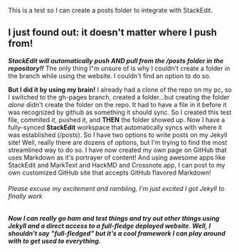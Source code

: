 This is a test so I can create a posts folder to integrate with StackEdit.

## I just found out: it doesn't matter where I push from!
***StackEdit will automatically push AND pull from the /posts folder in the repository!!***
The only thing I"m unsure of is why I couldn't create a folder in the branch while using the website.  I couldn't find an option to do so. 

**But I did it by using my brain!**
I already had a clone of the repo on my pc, so I switched to the gh-pages branch, created a folder...but creating the folder *alone* didn't create the folder on the repo.  It had to have a file in it before it was recognized by github as something it should sync.
So I created this test file, commited it, pushed it, and **THEN** the folder showed up.
Now I have a fully-synced **StackEdit** workspace that automatically syncs with where it was established (/posts).  So I have two options to write posts on my Jekyll site!  Well, really there are dozens of options, but I'm trying to find the most streamlined way to do so.
I have now created my own page on GitHub that uses Markdown as it's portrayer of content!  And using awesome apps like StackEdit and MarkText and HackMD and Crossnote.app, I can post to my own customized GitHub site that accepts GitHub flavored Markdown!

###### Please excuse my excitement and rambling, I'm just excited I got Jekyll to finally work
##### Now I can really go ham and test things and try out other things using Jekyll and a direct access to a full-fledge deployed website.  Well, I shouldn't say "full-fledged" but it's a cool framework I can play around with to get used to everything.
<!--stackedit_data:
eyJoaXN0b3J5IjpbODc5MzI5MzUxXX0=
-->